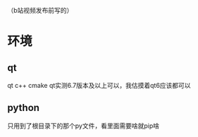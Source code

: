 （b站视频发布前写的）
# 环境
## qt
qt c++ cmake 
qt实测6.7版本及以上可以，我估摸着qt6应该都可以
## python
只用到了根目录下的那个py文件，看里面需要啥就pip啥
